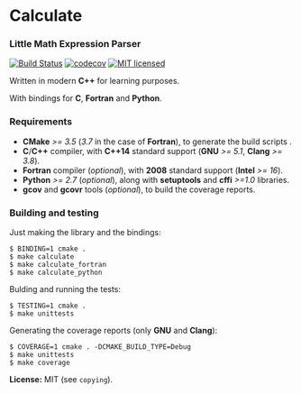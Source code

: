 # Calculate


### Little Math Expression Parser

[![Build Status](https://travis-ci.org/newlawrence/Calculate.svg?branch=master)](https://travis-ci.org/newlawrence/Calculate)
[![codecov](https://codecov.io/gh/newlawrence/Calculate/branch/master/graph/badge.svg)](https://codecov.io/gh/newlawrence/Calculate)
[![MIT licensed](https://img.shields.io/badge/license-MIT-blue.svg)](https://github.com/newlawrence/Calculate/blob/7f96b434dd77461f17a71f3fe3025c21b73ed0d0/copying)

Written in modern **C++** for learning purposes.

With bindings for **C**, **Fortran** and **Python**.


### Requirements

* **CMake** *>= 3.5* (*3.7* in the case of **Fortran**), to generate the build scripts .
* **C**/**C++** compiler, with **C++14** standard support (**GNU** *>= 5.1*, **Clang** *>= 3.8*).
* **Fortran** compiler (*optional*), with **2008** standard support (**Intel** *>= 16*).
* **Python** *>= 2.7* (*optional*), along with **setuptools** and **cffi** *>=1.0* libraries.
* **gcov** and **gcovr** tools (*optional*), to build the coverage reports.


### Building and testing

Just making the library and the bindings:

```
$ BINDING=1 cmake .
$ make calculate
$ make calculate_fortran
$ make calculate_python
```

Bulding and running the tests:

```
$ TESTING=1 cmake .
$ make unittests
```

Generating the coverage reports (only **GNU** and **Clang**):

```
$ COVERAGE=1 cmake . -DCMAKE_BUILD_TYPE=Debug
$ make unittests
$ make coverage
```


**License:** MIT (see `copying`).
